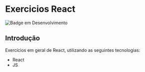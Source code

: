 # Exercicios React

![Badge em Desenvolvimento](https://img.shields.io/static/v1?label=STATUS&message=FINALIZADO&color=GREEN&style=for-the-badge)

## Introdução
Exercícios em geral de React, utilizando as seguintes tecnologias:
* React
* JS

